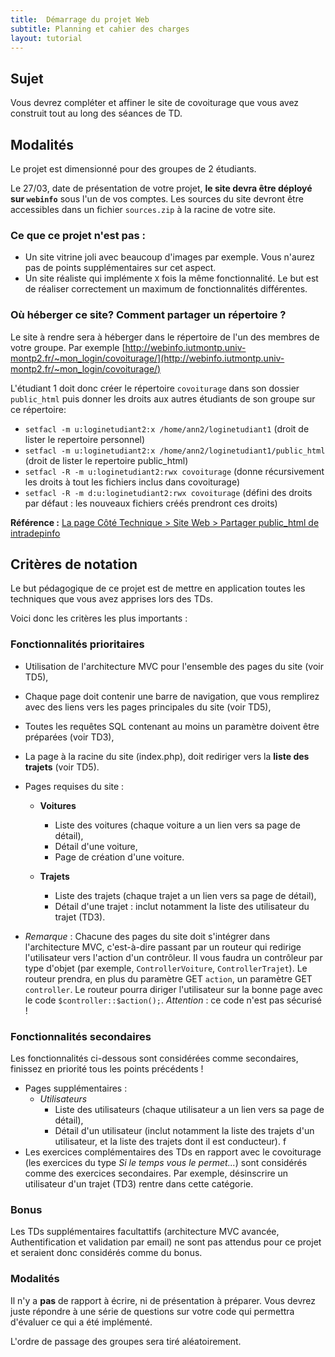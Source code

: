 ```yaml
---
title:  Démarrage du projet Web
subtitle: Planning et cahier des charges 
layout: tutorial
---
```


## Sujet

Vous devrez compléter et affiner le site de covoiturage que vous avez construit 
tout au long des séances de TD.

## Modalités

Le projet est dimensionné pour des groupes de 2 étudiants.

Le 27/03, date de présentation de votre projet, **le site devra être déployé sur `webinfo`** sous l'un
de vos comptes. Les sources du site devront être accessibles dans un fichier
`sources.zip` à la racine de votre site.

### Ce que ce projet n'est pas :

* Un site vitrine joli avec beaucoup d'images par exemple. Vous n'aurez pas de
  points supplémentaires sur cet aspect.
* Un site réaliste qui implémente `X` fois la même fonctionnalité. Le but est
  de réaliser correctement un maximum de fonctionnalités différentes.

### Où héberger ce site? Comment partager un répertoire ?

Le site à rendre sera à héberger dans le répertoire de l'un des membres de votre groupe. 
Par exemple [http://webinfo.iutmontp.univ-montp2.fr/~mon_login/covoiturage/](http://webinfo.iutmontp.univ-montp2.fr/~mon_login/covoiturage/)

L'étudiant 1 doit donc créer le répertoire `covoiturage` dans son dossier `public_html`
puis donner les droits aux autres étudiants de son groupe sur ce répertoire:

* `setfacl -m u:loginetudiant2:x /home/ann2/loginetudiant1` (droit de
     lister le repertoire personnel)
* `setfacl -m u:loginetudiant2:x /home/ann2/loginetudiant1/public_html` (droit de
     lister le repertoire public_html)
* `setfacl -R -m u:loginetudiant2:rwx covoiturage` (donne récursivement les droits
à tout les fichiers inclus dans covoiturage)
* `setfacl -R -m d:u:loginetudiant2:rwx covoiturage` (défini des droits par
défaut : les nouveaux fichiers créés prendront ces droits)

**Référence :**
  [La page Côté Technique > Site Web > Partager public_html de intradepinfo](https://iutdepinfo.iutmontp.univ-montp2.fr/index.php/cote-technique/site-web/partager-publichtml)

## Critères de notation

Le but pédagogique de ce projet est de mettre en application toutes les
techniques que vous avez apprises lors des TDs.

Voici donc les critères les plus importants :

### Fonctionnalités prioritaires
* Utilisation de l'architecture MVC pour l'ensemble des pages du site (voir TD5),
* Chaque page doit contenir une barre de navigation, que vous remplirez avec des liens vers les pages principales du site (voir TD5),
* Toutes les requêtes SQL contenant au moins un paramètre doivent être préparées (voir TD3),
* La page à la racine du site (index.php), doit rediriger vers la **liste des trajets** (voir TD5).

* Pages requises du site :

    * **Voitures**
        * Liste des voitures (chaque voiture a un lien vers sa page de détail),
        * Détail d'une voiture,
        * Page de création d'une voiture.


    * **Trajets**
        * Liste des trajets (chaque trajet a un lien vers sa page de détail),
        * Détail d'une trajet : inclut notamment la liste des utilisateur du trajet (TD3).

* *Remarque* :  Chacune des pages du site doit s'intégrer dans l'architecture MVC, c'est-à-dire passant par un routeur qui redirige l'utilisateur vers l'action d'un contrôleur. Il vous faudra un contrôleur par type d'objet (par exemple, `ControllerVoiture`, `ControllerTrajet`).
Le routeur prendra, en plus du paramètre GET `action`, un paramètre GET `controller`. Le routeur pourra diriger l'utilisateur sur la bonne page avec le code `$controller::$action();`. *Attention* : ce code n'est pas sécurisé !

### Fonctionnalités secondaires
Les fonctionnalités ci-dessous sont considérées comme secondaires, finissez en priorité tous les points précédents !

* Pages supplémentaires :
    * *Utilisateurs*
        * Liste des utilisateurs (chaque utilisateur a un lien vers sa page de détail),
        * Détail d'un utilisateur (inclut notamment la liste des trajets d'un utilisateur, et la liste des trajets dont il est conducteur).
f
* Les exercices complémentaires des TDs en rapport avec le covoiturage (les exercices du type *Si le temps vous le permet...*) sont considérés comme des exercices secondaires. Par exemple, désinscrire un utilisateur d'un trajet (TD3) rentre dans cette catégorie.

### Bonus
Les TDs supplémentaires facultattifs (architecture MVC avancée, Authentification et validation par email) ne sont pas attendus pour ce projet et seraient donc considérés comme du bonus.

### Modalités
Il n'y a **pas** de rapport à écrire, ni de présentation à préparer. Vous devrez
juste répondre à une série de questions sur votre code qui permettra
d'évaluer ce qui a été implémenté.

L'ordre de passage des groupes sera tiré aléatoirement.

<!-- [Planning des soutenances]() -->

<!--
### Front-Office 

**Rappel:** le projet portant sur la programmation côté serveur, la partie de la note correspondante au design HTML/CSS est faible. 

1. HTML / CSS valides et séparés
3. Problème d’encodage: problème avec les accents dans les textes fixes ou issues de la BD.
4. W3C (plus de 10 erreurs  / 1-2 erreurs / aucune erreur)
5. Factorisation code (aucune / include header+footer / include content)

Pourquoi les items suivants ?
3. utilisation de `<div>` pour la mise en page
2. CSS responsive


### Gestion des formulaires Formulaire (de contacts ou autre)

2. Vérification des données en HTML5 ou Javascript
3. Vérification des données en PHP
4. Re-Remplissage du formulaire en cas d'erreur de saisie.


### Gestion des  utilisateurs

1. mail confirmation pour l'inscription

2. différents niveaux: admin/users

### Gestion du panier 
1. Cookie 

### Back-office

1. Utilisation des sessions: 
2. Message bienvenue
3. Sécurisation de quelques pages (manuellement)
4. Sécurisation de toutes les pages (automatisé via le controleur)

### CRUD

Produits:
Ajout / Suppression  / Modification

Relations annexes nécesitant une jointure (genre accesoires):
Ajout / Suppression  / Modification

### MVC 

1. Vues liste / liste paginée / détail 

2. Critères visant à évaluer la qualité de votre MVC: (to be completed)

Aucun code HTML hors des vues

Aucun SQL hors du modèle 

### Qualité de la démonstration 

-->
